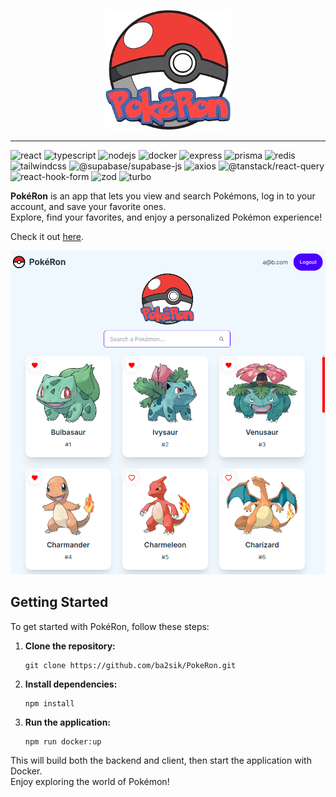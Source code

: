 <p align="center">
  <img src="./apps/client/public/pokeron.png" width="200" alt="logo"/>
</p>

---

![react](https://img.shields.io/badge/-react-darkslategray?style=for-the-badge&logo=react&color=1c1c1c&logoColor=61DAFB)
![typescript](https://img.shields.io/badge/-typescript-darkslategray?style=for-the-badge&logo=typescript&color=1c1c1c&logoColor=3178C6)
![nodejs](https://img.shields.io/badge/-node.js-darkslategray?style=for-the-badge&logo=node.js&color=1c1c1c&logoColor=8CC84B)
![docker](https://img.shields.io/badge/-docker-darkslategray?style=for-the-badge&logo=docker&color=1c1c1c&logoColor=2496ED)
![express](https://img.shields.io/badge/-express-darkslategray?style=for-the-badge&logo=express&color=1c1c1c&logoColor=000000)
![prisma](https://img.shields.io/badge/-prisma-darkslategray?style=for-the-badge&logo=prisma&color=1c1c1c&logoColor=2D3748)
![redis](https://img.shields.io/badge/-redis-darkslategray?style=for-the-badge&logo=redis&color=1c1c1c&logoColor=DC382D)
![tailwindcss](https://img.shields.io/badge/-tailwindcss-darkslategray?style=for-the-badge&logo=tailwindcss&color=1c1c1c&logoColor=38B2AC)
![@supabase/supabase-js](https://img.shields.io/badge/-@supabase/supabase--js-darkslategray?style=for-the-badge&logo=supabase&color=1c1c1c&logoColor=3F5D7D)
![axios](https://img.shields.io/badge/-axios-darkslategray?style=for-the-badge&logo=axios&color=1c1c1c&logoColor=5A29E3)
![@tanstack/react-query](https://img.shields.io/badge/-@tanstack/react--query-darkslategray?style=for-the-badge&logo=react-query&color=1c1c1c&logoColor=FF8C00)
![react-hook-form](https://img.shields.io/badge/-react--hook--form-darkslategray?style=for-the-badge&logo=react&color=1c1c1c&logoColor=00BFFF)
![zod](https://img.shields.io/badge/-zod-darkslategray?style=for-the-badge&logo=zod&color=1c1c1c&logoColor=E34F26)
![turbo](https://img.shields.io/badge/-turbo-darkslategray?style=for-the-badge&logo=turbo&color=1c1c1c&logoColor=8B5CF6)

**PokéRon** is an app that lets you view and search Pokémons, log in to your account, and save your favorite ones.  
Explore, find your favorites, and enjoy a personalized Pokémon experience!

Check it out [here](https://ba2sik.github.io/PokeRon/).

![PokéRon Screenshot](/apps/client/public/screenshot.png)

## Getting Started

To get started with PokéRon, follow these steps:

1. **Clone the repository:**

   ```
   git clone https://github.com/ba2sik/PokeRon.git
   ```

2. **Install dependencies:**

   ```
   npm install
   ```

3. **Run the application:**
   ```
   npm run docker:up
   ```

This will build both the backend and client, then start the application with Docker.  
Enjoy exploring the world of Pokémon!
